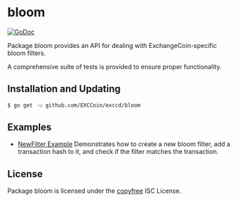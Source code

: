 bloom
=====

[![GoDoc](http://img.shields.io/badge/godoc-reference-blue.svg)](http://godoc.org/github.com/EXCCoin/exccd/bloom)

Package bloom provides an API for dealing with ExchangeCoin-specific bloom filters.

A comprehensive suite of tests is provided to ensure proper functionality.

## Installation and Updating

```bash
$ go get -u github.com/EXCCoin/exccd/bloom
```

## Examples

* [NewFilter Example](https://godoc.org/github.com/EXCCoin/exccd/bloom#example-package--NewFilter)
  Demonstrates how to create a new bloom filter, add a transaction hash to it,
  and check if the filter matches the transaction.

## License

Package bloom is licensed under the [copyfree](http://copyfree.org) ISC
License.
